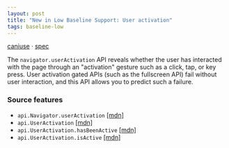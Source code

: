 ```yaml
---
layout: post
title: "New in Low Baseline Support: User activation"
tags: baseline-low
---
```


[caniuse](https://caniuse.com/?search=user-activation) · [spec](https://html.spec.whatwg.org/multipage/interaction.html#the-useractivation-interface)

The `navigator.userActivation` API reveals whether the user has interacted with the page through an "activation" gesture such as a click, tap, or key press. User activation gated APIs (such as the fullscreen API) fail without user interaction, and this API allows you to predict such a failure.

### Source features

- ``api.Navigator.userActivation`` [[mdn]](https://developer.mozilla.org/en-US/search?q=api.Navigator.userActivation)
- ``api.UserActivation`` [[mdn]](https://developer.mozilla.org/en-US/search?q=api.UserActivation)
- ``api.UserActivation.hasBeenActive`` [[mdn]](https://developer.mozilla.org/en-US/search?q=api.UserActivation.hasBeenActive)
- ``api.UserActivation.isActive`` [[mdn]](https://developer.mozilla.org/en-US/search?q=api.UserActivation.isActive)
